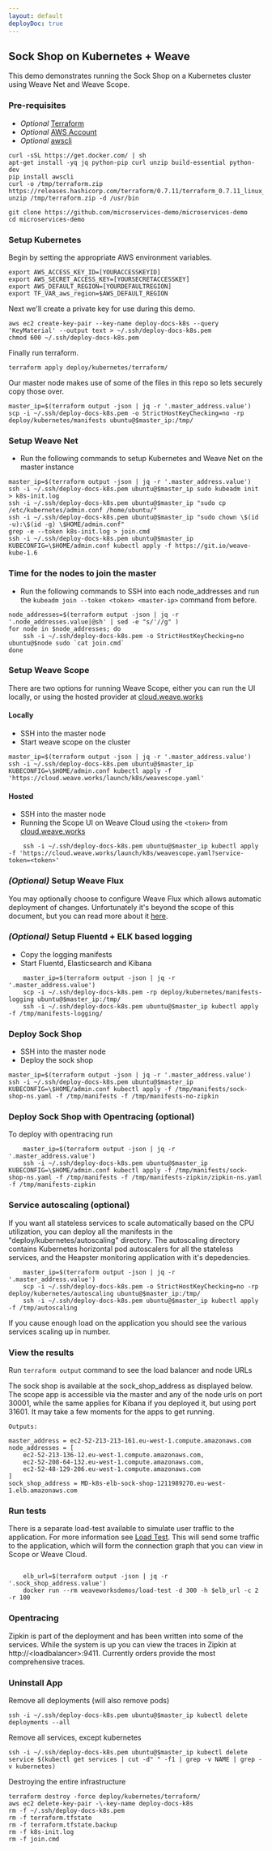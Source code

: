 ```yaml
---
layout: default
deployDoc: true
---
```


## Sock Shop on Kubernetes + Weave 

This demo demonstrates running the Sock Shop on a Kubernetes cluster using 
Weave Net and Weave Scope.

### Pre-requisites
* *Optional* [Terraform](https://www.terraform.io/downloads.html)
* *Optional* [AWS Account](https://aws.amazon.com/)
* *Optional* [awscli](http://docs.aws.amazon.com/cli/latest/userguide/installing.html)

<!-- deploy-doc require-env AWS_ACCESS_KEY_ID AWS_SECRET_ACCESS_KEY AWS_DEFAULT_REGION -->
<!-- deploy-doc-start pre-install -->

    curl -sSL https://get.docker.com/ | sh
    apt-get install -yq jq python-pip curl unzip build-essential python-dev
    pip install awscli
    curl -o /tmp/terraform.zip https://releases.hashicorp.com/terraform/0.7.11/terraform_0.7.11_linux_amd64.zip
    unzip /tmp/terraform.zip -d /usr/bin

<!-- deploy-doc-end -->

```
git clone https://github.com/microservices-demo/microservices-demo
cd microservices-demo
```
<!-- deploy-doc-hidden pre-install

    mkdir -p ~/.ssh/
    aws ec2 describe-key-pairs -\-key-name deploy-docs-k8s &>/dev/null
    if [ $? -eq 0 ]; then aws ec2 delete-key-pair -\-key-name deploy-docs-k8s; fi

-->

### Setup Kubernetes

Begin by setting the appropriate AWS environment variables.

```
export AWS_ACCESS_KEY_ID=[YOURACCESSKEYID]
export AWS_SECRET_ACCESS_KEY=[YOURSECRETACCESSKEY]
export AWS_DEFAULT_REGION=[YOURDEFAULTREGION]
export TF_VAR_aws_region=$AWS_DEFAULT_REGION
```

Next we'll create a private key for use during this demo.

<!-- deploy-doc-start create-infrastructure -->

    aws ec2 create-key-pair --key-name deploy-docs-k8s --query 'KeyMaterial' --output text > ~/.ssh/deploy-docs-k8s.pem
    chmod 600 ~/.ssh/deploy-docs-k8s.pem

<!-- deploy-doc-end -->

Finally run terraform.

<!-- deploy-doc-start create-infrastructure -->

    terraform apply deploy/kubernetes/terraform/

<!-- deploy-doc-end -->

Our master node makes use of some of the files in this repo so lets securely copy those over.

<!-- deploy-doc-start create-infrastructure -->

    master_ip=$(terraform output -json | jq -r '.master_address.value')
    scp -i ~/.ssh/deploy-docs-k8s.pem -o StrictHostKeyChecking=no -rp deploy/kubernetes/manifests ubuntu@$master_ip:/tmp/

<!-- deploy-doc-end -->

### <a name="weavenet"></a>Setup Weave Net
* Run the following commands to setup Kubernetes and Weave Net on the master instance

<!-- deploy-doc-start create-infrastructure -->

    master_ip=$(terraform output -json | jq -r '.master_address.value')
    ssh -i ~/.ssh/deploy-docs-k8s.pem ubuntu@$master_ip sudo kubeadm init > k8s-init.log
    ssh -i ~/.ssh/deploy-docs-k8s.pem ubuntu@$master_ip "sudo cp /etc/kubernetes/admin.conf /home/ubuntu/"
    ssh -i ~/.ssh/deploy-docs-k8s.pem ubuntu@$master_ip "sudo chown \$(id -u):\$(id -g) \$HOME/admin.conf"
    grep -e --token k8s-init.log > join.cmd
    ssh -i ~/.ssh/deploy-docs-k8s.pem ubuntu@$master_ip KUBECONFIG=\$HOME/admin.conf kubectl apply -f https://git.io/weave-kube-1.6

<!-- deploy-doc-end -->

### Time for the nodes to join the master
* Run the following commands to SSH into each node\_addresses and run the ```kubeadm join --token <token> <master-ip>``` command from before.

<!-- deploy-doc-start create-infrastructure -->

    node_addresses=$(terraform output -json | jq -r '.node_addresses.value|@sh' | sed -e "s/'//g" )
    for node in $node_addresses; do
        ssh -i ~/.ssh/deploy-docs-k8s.pem -o StrictHostKeyChecking=no ubuntu@$node sudo `cat join.cmd`
    done

<!-- deploy-doc-end -->

### Setup Weave Scope
There are two options for running Weave Scope, either you can run the UI locally, or using the hosted provider at [cloud.weave.works](http://cloud.weave.works)

#### Locally
* SSH into the master node
* Start weave scope on the cluster

<!-- deploy-doc-start create-infrastructure -->

    master_ip=$(terraform output -json | jq -r '.master_address.value')
    ssh -i ~/.ssh/deploy-docs-k8s.pem ubuntu@$master_ip KUBECONFIG=\$HOME/admin.conf kubectl apply -f 'https://cloud.weave.works/launch/k8s/weavescope.yaml'

<!-- deploy-doc-end -->

#### Hosted
* SSH into the master node
* Running the Scope UI on Weave Cloud using the ```<token>``` from [cloud.weave.works](http://cloud.weave.works)

```
    ssh -i ~/.ssh/deploy-docs-k8s.pem ubuntu@$master_ip kubectl apply -f 'https://cloud.weave.works/launch/k8s/weavescope.yaml?service-token=<token>'
```

### *(Optional)* Setup Weave Flux
You may optionally choose to configure Weave Flux which allows automatic deployment of changes. Unfortunately it's beyond the scope of this document, but you can read more about it [here](http://www.weave.works/guides/cloud-guide-part-2-deploy-continuous-delivery/).

### *(Optional)* Setup Fluentd + ELK based logging
* Copy the logging manifests
* Start Fluentd, Elasticsearch and Kibana

```
    master_ip=$(terraform output -json | jq -r '.master_address.value')
    scp -i ~/.ssh/deploy-docs-k8s.pem -rp deploy/kubernetes/manifests-logging ubuntu@$master_ip:/tmp/
    ssh -i ~/.ssh/deploy-docs-k8s.pem ubuntu@$master_ip kubectl apply -f /tmp/manifests-logging/
```

### Deploy Sock Shop
* SSH into the master node
* Deploy the sock shop

<!-- deploy-doc-start create-infrastructure -->

    master_ip=$(terraform output -json | jq -r '.master_address.value')
    ssh -i ~/.ssh/deploy-docs-k8s.pem ubuntu@$master_ip KUBECONFIG=\$HOME/admin.conf kubectl apply -f /tmp/manifests/sock-shop-ns.yaml -f /tmp/manifests -f /tmp/manifests-no-zipkin

<!-- deploy-doc-end -->

### Deploy Sock Shop with Opentracing (optional)
To deploy with opentracing run

```
    master_ip=$(terraform output -json | jq -r '.master_address.value')
    ssh -i ~/.ssh/deploy-docs-k8s.pem ubuntu@$master_ip KUBECONFIG=\$HOME/admin.conf kubectl apply -f /tmp/manifests/sock-shop-ns.yaml -f /tmp/manifests -f /tmp/manifests-zipkin/zipkin-ns.yaml -f /tmp/manifests-zipkin
```

### Service autoscaling (optional)
If you want all stateless services to scale automatically based on the CPU utilization, you can deploy all the manifests in the "deploy/kubernetes/autoscaling" directory.
The autoscaling directory contains Kubernetes horizontal pod autoscalers for all the stateless services, and the Heapster monitoring application with it's depedencies.

```
    master_ip=$(terraform output -json | jq -r '.master_address.value')
    scp -i ~/.ssh/deploy-docs-k8s.pem -o StrictHostKeyChecking=no -rp deploy/kubernetes/autoscaling ubuntu@$master_ip:/tmp/
    ssh -i ~/.ssh/deploy-docs-k8s.pem ubuntu@$master_ip kubectl apply -f /tmp/autoscaling
```

If you cause enough load on the application you should see the various services scaling up in number.

### View the results
Run `terraform output` command to see the load balancer and node URLs

The sock shop is available at the sock_shop_address as displayed below. The scope app is accessible via the master and
any of the node urls on port 30001, while the same applies for Kibana if you deployed it, but using port 31601. It may take a few moments for the apps to get running.

```
Outputs:

master_address = ec2-52-213-213-161.eu-west-1.compute.amazonaws.com
node_addresses = [
    ec2-52-213-136-12.eu-west-1.compute.amazonaws.com,
    ec2-52-208-64-132.eu-west-1.compute.amazonaws.com,
    ec2-52-48-129-206.eu-west-1.compute.amazonaws.com
]
sock_shop_address = MD-k8s-elb-sock-shop-1211989270.eu-west-1.elb.amazonaws.com

```

### Run tests

There is a separate load-test available to simulate user traffic to the application. For more information see [Load Test](#loadtest).
This will send some traffic to the application, which will form the connection graph that you can view in Scope or Weave Cloud.

```

    elb_url=$(terraform output -json | jq -r '.sock_shop_address.value')
    docker run --rm weaveworksdemos/load-test -d 300 -h $elb_url -c 2 -r 100

```

<!-- deploy-doc-hidden run-tests

    set -e

    elb_url=$(terraform output -json | jq -r '.sock_shop_address.value')
    docker run --rm weaveworksdemos/load-test -d 300 -h $elb_url -c 2 -r 100

    master_ip=$(terraform output -json | jq -r '.master_address.value')
    ssh -i ~/.ssh/deploy-docs-k8s.pem ubuntu@$master_ip "KUBECONFIG=\$HOME/admin.conf kubectl run -i -t -\-namespace=sock-shop healthcheck -\-restart=Never -\-image=weaveworksdemos/healthcheck:snapshot -- -s orders,carts,payment,user,catalogue,shipping,queue-master -d 60 -r 5"

    set +e

-->

### Opentracing

Zipkin is part of the deployment and has been written into some of the services.  While the system is up you can view the traces in
Zipkin at http://\<loadbalancer\>:9411.  Currently orders provide the most comprehensive traces.


### Uninstall App

Remove all deployments (will also remove pods)

```
ssh -i ~/.ssh/deploy-docs-k8s.pem ubuntu@$master_ip kubectl delete deployments --all
```

Remove all services, except kubernetes

```
ssh -i ~/.ssh/deploy-docs-k8s.pem ubuntu@$master_ip kubectl delete service $(kubectl get services | cut -d" " -f1 | grep -v NAME | grep -v kubernetes)
```

Destroying the entire infrastructure

<!-- deploy-doc-start destroy-infrastructure -->

    terraform destroy -force deploy/kubernetes/terraform/
    aws ec2 delete-key-pair -\-key-name deploy-docs-k8s
    rm -f ~/.ssh/deploy-docs-k8s.pem
    rm -f terraform.tfstate
    rm -f terraform.tfstate.backup
    rm -f k8s-init.log
    rm -f join.cmd

<!-- deploy-doc-end -->

